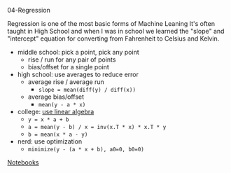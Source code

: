 04-Regression

Regression is one of the most basic forms of Machine Leaning
It's often taught in High School and when I was in school we learned the "slope" and "intercept" equation for converting from Fahrenheit to Celsius and Kelvin.

- middle school: pick a point, pick any point
  - rise / run for any pair of points
  - bias/offset for a single point
- high school: use averages to reduce error
  - average rise / average run
    - `slope = mean(diff(y) / diff(x))`
  - average bias/offset
    - `mean(y - a * x)`
- college: [use linear algebra](http://faculty.cas.usf.edu/mbrannick/regression/regma.htm)
  - `y = x * a + b`
  - `a = mean(y - b) / x = inv(x.T * x) * x.T * y`
  - `b = mean(x * a - y)`
- nerd: use optimization
  - `minimize(y - (a * x + b), a0=0, b0=0)`

[Notebooks](../huml/day4)